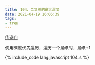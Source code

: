 ```yaml
---
title: 104、二叉树的最大深度
date: 2021-04-19 16:06:39
tags:
- tree
---
```

[传送门](https://leetcode-cn.com/problems/maximum-depth-of-binary-tree/submissions/)

使用深度优先遍历，遍历一个层级时，层级+1

{% include_code lang:javascript 104.js %}